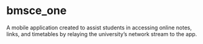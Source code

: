 # bmsce_one

A mobile application created to assist students in accessing online notes, links, and timetables by relaying the university’s network stream to the app.
